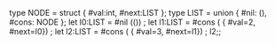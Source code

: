 type NODE = struct { #val:int, #next:LIST };
type LIST = union { #nil: (), #cons: NODE };
let l0:LIST = #nil (()) ;
let l1:LIST = #cons ( { #val=2, #next=l0}) ;
let l2:LIST = #cons ( { #val=3, #next=l1}) ;
l2;;